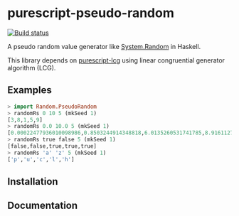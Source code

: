 # purescript-pseudo-random

[![Build status](https://travis-ci.org/opyapeus/purescript-pseudo-random.svg?branch=master)](https://travis-ci.org/opyapeus/purescript-pseudo-random)

A pseudo random value generator like [System.Random](http://hackage.haskell.org/package/random) in Haskell.

This library depends on [purescript-lcg](https://github.com/purescript/purescript-lcg) using linear congruential generator algorithm (LCG).

## Examples

```PureScript
> import Random.PseudoRandom
> randomRs 0 10 5 (mkSeed 1)
[3,8,1,5,9]
> randomRs 0.0 10.0 5 (mkSeed 1)
[0.00022477936010098986,0.8503244914348818,6.0135260531741785,8.916112770753035,9.679557019695434]
> randomRs true false 5 (mkSeed 1)
[false,false,true,true,true]
> randomRs 'a' 'z' 5 (mkSeed 1)
['p','u','c','l','h']
```

## Installation

## Documentation